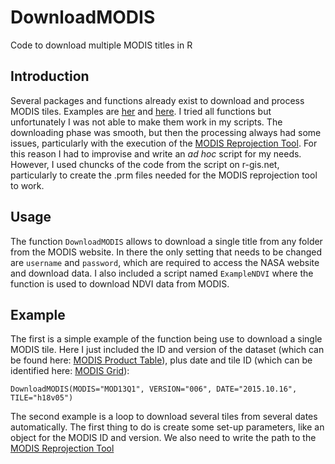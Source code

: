 # DownloadMODIS
Code to download multiple MODIS titles in R

## Introduction
Several packages and functions already exist to download and process MODIS tiles. Examples are [her](http://r-gis.net/?q=ModisDownload) and [here](https://cran.r-project.org/web/packages/rts/index.html). I tried all functions but unfortunately I was not able to make them work in my scripts. The downloading phase was smooth, but then the processing always had some issues, particularly with the execution of the [MODIS Reprojection Tool](https://lpdaac.usgs.gov/tools/modis_reprojection_tool).
For this reason I had to improvise and write an _ad hoc_ script for my needs. However, I used chuncks of the code from the script on r-gis.net, particularly to create the .prm files needed for the MODIS reprojection tool to work.

## Usage
The function `DownloadMODIS` allows to download a single title from any folder from the MODIS website. In there the only setting that needs to be changed are `username` and `password`, which are required to access the NASA website and download data. I also included a script named `ExampleNDVI` where the function is used to download NDVI data from MODIS.

## Example
The first is a simple example of the function being use to download a single MODIS tile. Here I just included the ID and version of the dataset (which can be found here: [MODIS Product Table](https://lpdaac.usgs.gov/dataset_discovery/modis/modis_products_table)), plus date and tile ID (which can be identified here: [MODIS Grid](https://modis-land.gsfc.nasa.gov/images/MODIS_sinusoidal_grid1.gif)):
```
DownloadMODIS(MODIS="MOD13Q1", VERSION="006", DATE="2015.10.16", TILE="h18v05")
```

The second example is a loop to download several tiles from several dates automatically. The first thing to do is create some set-up parameters, like an object for the MODIS ID and version. We also need to write the path to the [MODIS Reprojection Tool](https://lpdaac.usgs.gov/tools/modis_reprojection_tool)


